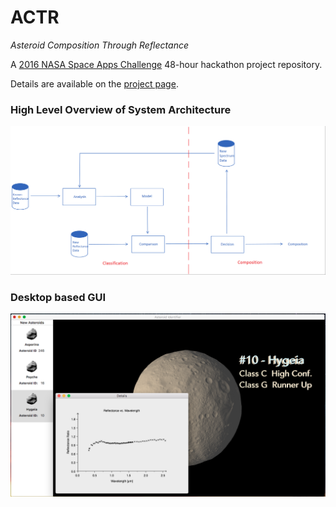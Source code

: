 # ACTR #
*Asteroid Composition Through Reflectance*

A [2016 NASA Space Apps Challenge](https://2016.spaceappschallenge.org) 48-hour hackathon project repository.

Details are available on the [project page](https://2016.spaceappschallenge.org/challenges/solar-system/asteroid-mining/projects/actr-asteroid-composition-through-reflectance).

### High Level Overview of System Architecture ###

![System Architecture](/media/system_diagram.png)

### Desktop based GUI ###

![GUI Overview](/media/results_with_plot.png)